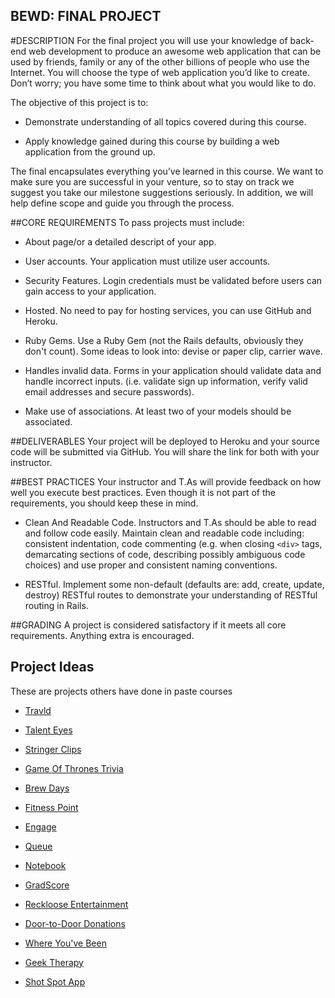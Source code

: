 BEWD: FINAL PROJECT
--------

#DESCRIPTION
For the final project you will use your knowledge of back-end web development to produce an awesome web application that can be used by friends, family or any of the other billions of people who use the Internet. You will choose the type of web application you’d like to create. Don’t worry; you have some time to think about what you would like to do.

The objective of this project is to:

- Demonstrate understanding of all topics covered during this course.

- Apply knowledge gained during this course by building a web application from the ground up.

The final encapsulates everything you’ve learned in this course. We want to make sure you are successful in your venture, so to stay on track we suggest you take our milestone suggestions seriously. In addition, we will help define scope and guide you through the process.


##CORE REQUIREMENTS
To pass projects must include:

- About page/or a detailed descript of your app.

- User accounts. Your application must utilize user accounts.

-   Security Features. Login credentials must be validated before users can gain access to your application. 

-   Hosted. No need to pay for hosting services, you can use GitHub and Heroku. 

-   Ruby Gems. Use a Ruby Gem (not the Rails defaults, obviously they don't count). Some ideas to look into: devise or paper clip, carrier wave.

-   Handles invalid data. Forms in your application should validate data and handle incorrect inputs. (i.e. validate sign up information, verify valid email addresses and secure passwords).

-   Make use of associations. At least two of your models should be associated.


##DELIVERABLES
Your project will be deployed to Heroku and your source code will be submitted via GitHub. You will share the link for both with your instructor.

##BEST PRACTICES
Your instructor and T.As will provide feedback on how well you execute best practices. Even though it is not part of the requirements, you should keep these in mind. 

* Clean And Readable Code. Instructors and T.As should be able to read and follow code easily.  Maintain clean and readable code including: consistent indentation, code commenting (e.g. when closing ```<div>``` tags, demarcating sections of code, describing possibly ambiguous code choices) and use proper and consistent naming conventions.

* RESTful. Implement some non-default (defaults are: add, create, update, destroy) RESTful routes to demonstrate your understanding of RESTful routing in Rails.


##GRADING
A project is considered satisfactory if it meets all core requirements. Anything extra is encouraged. 

## Project Ideas

These are projects others have done in paste courses

* [Travld](http://glacial-everglades-2256.herokuapp.com/)

* [Talent Eyes](http://talenteyes.heroku.com) 

* [Stringer Clips](obscure-depths-9645.herokuapp.com) 

* [Game Of Thrones Trivia](http://enigmatic-ravine-9938.herokuapp.com/)

* [Brew Days](https://mighty-hollows-1449.herokuapp.com)

* [Fitness Point](http://fitnesspoint.herokuapp.com/)

* [Engage](http://lecture-engage.herokuapp.com) 

* [Queue](http://shielded-thicket-7569.herokuapp.com/)

* [Notebook](http://mighty-journey-3205.herokuapp.com/)

* [GradScore](http://protected-crag-2848.herokuapp.com/)

* [Reckloose Entertainment](http://quote.reckloose.com/users/sign_in)

* [Door-to-Door Donations](http://adamoverstreet-final-project.herokuapp.com/users/sign_in)

* [Where You've Been](https://polar-dawn-2496.herokuapp.com/)

* [Geek Therapy](http://geektherapy.io/welcome)

* [Shot Spot App](https://github.com/gortega56/Shot_Spot_App)

